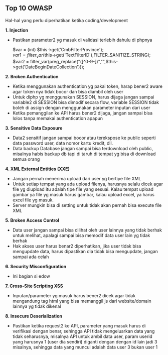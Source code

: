 ## Top 10 OWASP
Hal-hal yang perlu diperhatikan ketika coding/development  

__1. Injection__  
* Pastikan parameter2 yg masuk di validasi terlebih dahulu di phpnya  

    $var = (int) $this->get('CmbFilterProvince');  
    $var1 = filter_var($this->get('TextFilterID'),FILTER_SANITIZE_STRING);  
    $var2 = filter_var(preg_replace("([^0-9-])","",$this->get('DateBeginDateCollection')));  

__2. Broken Authentication__
* Ketika menggunakan authentication yg pakai token, harap bener2 aware agar token nya tidak bocor dan bisa diambil oleh user  
* Untuk diphp yg menggunakan SESSION, harus dijaga jangan sampai variable2 di SESSION bisa dimodif secara flow, variable SESSION tidak boleh di assign dengan menggunakan parameter inputan dari user  
* Ketika pemanggilan ke API harus bener2 dijaga, jangan sampai bisa lolos tanpa memakai authentication apapun

__3. Sensitive Data Exposure__  
* Data2 sensitif jangan sampai bocor atau terekspose ke public seperti data password user, data nomor kartu kredit, dll.  
* Data backup Database jangan sampai bisa terdownload oleh public, misalnya habis backup db tapi di taruh di tempat yg bisa di download semua orang  

__4. XML External Entities (XXE)__  
* Jangan pernah menerima upload dari user yg bertipe file XML  
* Untuk setiap tempat yang ada upload filenya, harusnya selalu dicek agar file yg diupload itu adalah tipe file yang sesuai. Kalau tempat upload gambar ya file yg masuk harus gambar, kalau upload excel, ya harus excel file yg masuk.  
* Server mungkin bisa di setting untuk tidak akan pernah bisa execute file XML  

__5. Broken Access Control__  
* Data user jangan sampai bisa dilihat oleh user lainnya yang tidak berhak untuk melihat, apalagi sampai bisa memodif data user lain yg tidak berhak    
* Hak akses user harus benar2 diperhatikan, jika user tidak bisa mengupdate data, harus dipastikan dia tidak bisa mengupdate, jangan sampai ada celah  

__6. Security Misconfiguration__  
* Ini bagian si edow  

__7. Cross-Site Scripting XSS__  
* Inputan/parameter yg masuk harus bener2 dicek agar tidak mengandung tag html yang bisa memanggil js dari website/domain lainnya yg tidak dikenal  

__8. Insecure Deserialization__  
* Pastikan ketika request2 ke API, parameter yang masuk harus di verifikasi dengan benar, sehingga API tidak mengeluarkan data yang tidak seharusnya, misalnya API untuk ambil data user, param userid yang harusnya 1 (user dia sendiri) diganti dengan dengan id lain jadi 3 misalnya, sehingga data yang muncul adalah data user 3 bukan user 1  


